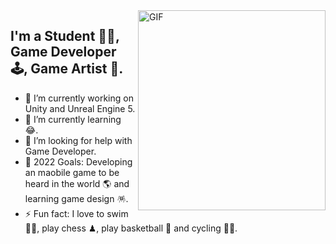 <img align="right" alt="GIF" src="https://github.com/abhisheknaiidu/abhisheknaiidu/blob/master/code.gif?raw=true" width="300" height="320" />

## I'm a Student 👨‍🎓, Game Developer 🕹️, Game Artist 🎨.
- 🔭 I’m currently working on Unity and Unreal Engine 5.
- 🌱 I’m currently learning 😂.
- 🤔 I’m looking for help with Game Developer. 
- 🥅 2022 Goals: Developing an maobile game to be heard in the world 🌎 and learning game design 🪅.
- ⚡ Fun fact: I love to swim 🏊‍♀️, play chess ♟, play basketball 🏀 and cycling 🚴‍♀️.
